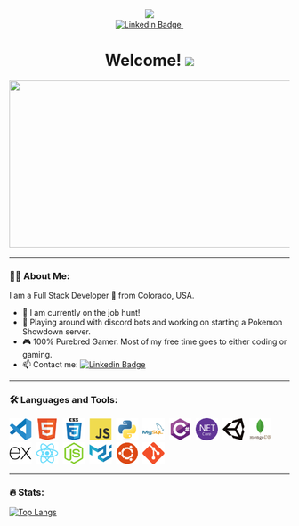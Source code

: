 <div id='header' align='center'>
    <img src='https://media.giphy.com/media/h408T6Y5GfmXBKW62l/giphy.gif' width='200'>
    <div id="badges" align='center'>
      <a href="https://www.linkedin.com/in/lynn-detillier-5b6315193/">
        <img src="https://img.shields.io/badge/LinkedIn-blue?style=for-the-badge&logo=linkedin&logoColor=white" alt="LinkedIn Badge"/>
      </a>
      <img src="https://komarev.com/ghpvc/?username=your-github-username&style=flat-square&color=blue" alt=""/>
      <h1>
      Welcome!
      <img src="https://media.giphy.com/media/hvRJCLFzcasrR4ia7z/giphy.gif" width="30px"/>
    </h1>
  </div>
</div>
<div align="center">
  <img src="https://media.giphy.com/media/dWesBcTLavkZuG35MI/giphy.gif" width="600" height="300"/>
</div>

- - -

### :technologist: About Me:
I am a Full Stack Developer :triumph: from Colorado, USA.
  - :telescope: I am currently on the job hunt!
  - :seedling: Playing around with discord bots and working on starting a Pokemon Showdown server.
  - 🎮 100% Purebred Gamer. Most of my free time goes to either coding or gaming.
  - :mailbox: Contact me: [![Linkedin Badge](https://img.shields.io/badge/-ldetillier-blue?style=flat&logo=Linkedin&logoColor=white)](https://www.linkedin.com/in/lynn-detillier-5b6315193/)
  
- - -
### :hammer_and_wrench: Languages and Tools:
<div>
    <img src="https://github.com/devicons/devicon/blob/master/icons/vscode/vscode-original.svg" title="vscode" alt="VScode" width="40">&nbsp;
    <img src="https://github.com/devicons/devicon/blob/master/icons/html5/html5-original.svg" title="html" alt="HTML5" width="40">&nbsp;
    <img src="https://github.com/devicons/devicon/blob/master/icons/css3/css3-original-wordmark.svg" title="css" alt="CSS3" width="40">&nbsp;
    <img src="https://github.com/devicons/devicon/blob/master/icons/javascript/javascript-original.svg" title="javascript" alt="JS" width="40">&nbsp;
    <img src="https://github.com/devicons/devicon/blob/master/icons/python/python-original.svg" title="python" alt="Python" width="40">&nbsp;
    <img src="https://github.com/devicons/devicon/blob/master/icons/mysql/mysql-original-wordmark.svg" title="mysql" alt="MySQL" width="40">&nbsp;
    <img src="https://github.com/devicons/devicon/blob/master/icons/csharp/csharp-original.svg" title="csharp" alt="Csharp" width="40">&nbsp;
    <img src="https://github.com/devicons/devicon/blob/master/icons/dotnetcore/dotnetcore-original.svg" title="dotnet" alt="DotNetCore" width="40">&nbsp;
    <img src="https://github.com/devicons/devicon/blob/master/icons/unity/unity-original.svg" title="unity" alt="Unity" width="40">&nbsp;
    <img src="https://github.com/devicons/devicon/blob/master/icons/mongodb/mongodb-original-wordmark.svg" title="mongodb" alt="MongoDB" width="40">&nbsp;
    <img src="https://github.com/devicons/devicon/blob/master/icons/express/express-original.svg" title="express" alt="Express" width="40">&nbsp;
    <img src="https://github.com/devicons/devicon/blob/master/icons/react/react-original.svg" title="react" alt="React" width="40">&nbsp;
    <img src="https://github.com/devicons/devicon/blob/master/icons/nodejs/nodejs-original.svg" title="nodejs" alt="NodeJS" width="40">&nbsp;
    <img src="https://github.com/devicons/devicon/blob/master/icons/materialui/materialui-original.svg" title="mui" alt="MaterialUI" width="40">&nbsp;
    <img src="https://github.com/devicons/devicon/blob/master/icons/ubuntu/ubuntu-plain.svg" title="ubuntu" alt="Ubuntu" width="40">&nbsp;
    <img src="https://github.com/devicons/devicon/blob/master/icons/git/git-original.svg" title="git" alt="Git" width="40">&nbsp;
</div>

- - -

### :fire: Stats:
<!-- [![GitHub Streak](https://github-readme-streak-stats.herokuapp.com/?user=Lrdetillier93&theme=dark)](https://git.io/streak-stats) -->

[![Top Langs](https://github-readme-stats.vercel.app/api/top-langs/?username=lrdetillier93&layout=compact&theme=vision-friendly-dark)](https://github.com/lrdetillier93/github-readme-stats)

